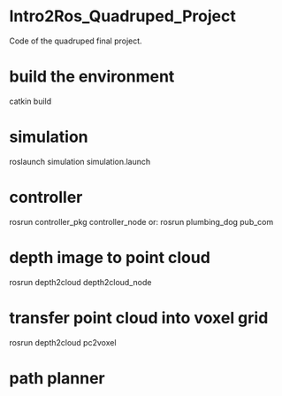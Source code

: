 # Intro2Ros_Quadruped_Project
Code of the quadruped final project.

# build the environment
catkin build

# simulation
roslaunch simulation simulation.launch 

# controller
rosrun controller_pkg controller_node
or:
rosrun plumbing_dog pub_com

# depth image to point cloud
rosrun depth2cloud depth2cloud_node

# transfer point cloud into voxel grid
rosrun depth2cloud pc2voxel

# path planner
